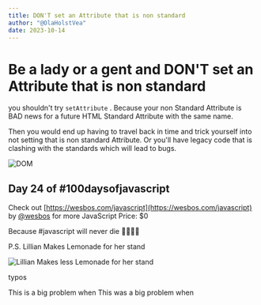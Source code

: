 ```yaml
---
title: DON'T set an Attribute that is non standard
author: "@OlaHolstVea"
date: 2023-10-14
---
```


# Be a lady or a gent and DON'T set an Attribute that is non standard

you shouldn't try `setAttribute` . Because your non Standard Attribute is BAD news for a future HTML Standard Attribute with the same name.

Then you would end up having to travel back in time and trick yourself into not setting that is non standard Attribute. Or you'll have legacy code that is clashing with the standards which will lead to bugs.

![DOM](https://pbs.twimg.com/media/F8YjGUuXsAAUYis?format=jpg&name=large)






## Day 24 of #100daysofjavascript

Check out [https://wesbos.com/javascript](https://wesbos.com/javascript) by
[@wesbos](https://twitter.com/wesbos)
 for more JavaScript
Price: $0

Because #javascript will never die 💪🥳🏴‍☠️


P.S.
Lillian Makes Lemonade for her stand

![Lillian Makes less Lemonade for her stand](https://pbs.twimg.com/media/F5luuH7XgAAI6gb?format=webp&name=900x900)




typos

This is a big problem when
This was a big problem when